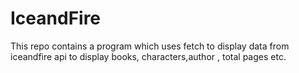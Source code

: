 # IceandFire
This repo contains a program which uses fetch to display data from iceandfire api to display books, characters,author , total pages etc.
